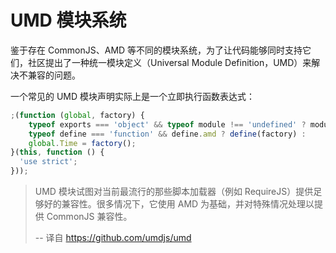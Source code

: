 # UMD 模块系统

鉴于存在 CommonJS、AMD 等不同的模块系统，为了让代码能够同时支持它们，社区提出了一种统一模块定义（Universal Module Definition，UMD）来解决不兼容的问题。

一个常见的 UMD 模块声明实际上是一个立即执行函数表达式：

```javascript
;(function (global, factory) {
    typeof exports === 'object' && typeof module !== 'undefined' ? module.exports = factory() :
    typeof define === 'function' && define.amd ? define(factory) :
    global.Time = factory();
}(this, function () {
  'use strict';
}));
```




> UMD 模块试图对当前最流行的那些脚本加载器（例如 RequireJS）提供足够好的兼容性。很多情况下，它使用 AMD 为基础，并对特殊情况处理以提供 CommonJS 兼容性。
>
> -- 译自 https://github.com/umdjs/umd

